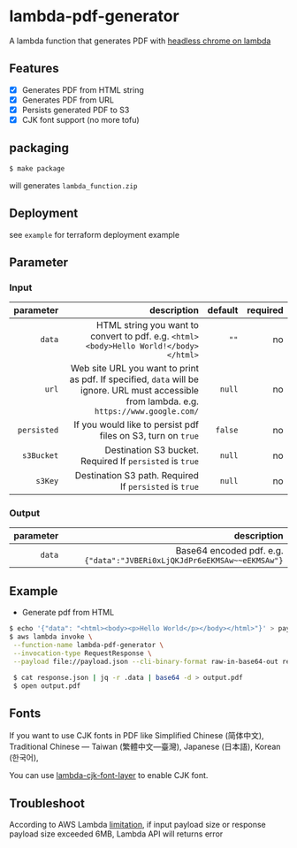 # lambda-pdf-generator

A lambda function that generates PDF with [headless chrome on lambda](https://github.com/alixaxel/chrome-aws-lambda)

## Features

- [x] Generates PDF from HTML string 
- [x] Generates PDF from URL
- [x] Persists generated PDF to S3  
- [x] CJK font support (no more tofu)

## packaging

```bash
$ make package
```

will generates `lambda_function.zip`

## Deployment

see `example` for terraform deployment example

## Parameter

### Input

|       parameter |                                                                description |  default | required |
| --------------: | -------------------------------------------------------------------------: | -------: | -------: |
|          `data` |                                     HTML string you want to convert to pdf. e.g. `<html><body>Hello World!</body></html>` |     `""` |      no |
|           `url` | Web site URL you want to print as pdf. If specified, `data` will be ignore. URL must accessible from lambda. e.g. `https://www.google.com/` |   `null` |       no |
|     `persisted` |               If you would like to persist pdf files on S3, turn on `true` |  `false` |       no |
|   `s3Bucket` |            Destination S3 bucket. Required If `persisted` is `true` |   `null` |       no |
|   `s3Key` |            Destination S3 path. Required If `persisted` is `true` |   `null` |       no |

### Output

| parameter |        description |
| --------: | -----------------: |
|    `data` | Base64 encoded pdf. e.g. `{"data":"JVBERi0xLjQKJdPr6eEKMSAw~~eEKMSAw"}`|

## Example

- Generate pdf from HTML

```bash
$ echo '{"data": "<html><body><p>Hello World</p></body></html>"}' > payload.json
$ aws lambda invoke \
 --function-name lambda-pdf-generator \
 --invocation-type RequestResponse \
 --payload file://payload.json --cli-binary-format raw-in-base64-out response.json

 $ cat response.json | jq -r .data | base64 -d > output.pdf
 $ open output.pdf
```

## Fonts

If you want to use CJK fonts in PDF like Simplified Chinese (简体中文), Traditional Chinese — Taiwan (繁體中文—臺灣), Japanese (日本語), Korean (한국어),

You can use [lambda-cjk-font-layer](https://github.com/shufo/lambda-cjk-font-layer) to enable CJK font.

## Troubleshoot

According to AWS Lambda [limitation](https://docs.aws.amazon.com/lambda/latest/dg/gettingstarted-limits.html), if input payload size or response payload size exceeded 6MB, Lambda API will returns error
